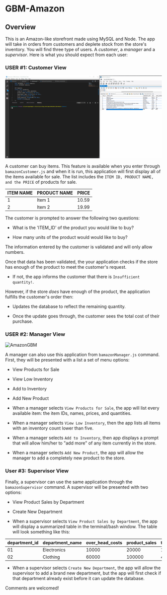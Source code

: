 # GBM-Amazon

## Overview

This is an Amazon-like storefront made using MySQL and Node. The app will take in orders from customers and deplete stock from the store's inventory.
You will find three type of users. A _customer_, a _manager_ and a _supervisor_. Here is what you should expect from each user: 

### USER #1: Customer View

![AmazonGBM](img/gbmahili_bamazon.gif)

A customer can buy items. This feature is available when you enter through ```bamazonCustomer.js``` and when it is run, this application will first display all of the items available for sale. The list includes the ```ITEM ID, PRODUCT NAME, and the PRICE``` of products for sale.

| ITEM NAME     | PRODUCT NAME    | PRICE  | 
| ------------- | --------------- | -------|
| 1             | Item 1          | 10.59  |
| 2             | Item 2          | 19.99  |

The customer is prompted to answer the following two questions:

   * What is the 'ITEM_ID' of the product you would like to buy?

   * How many units of the product would would like to buy?

The information entered by the customer is validated and will only allow numbers.

Once that data has been validated, the your application checks if the store has enough of the product to meet the customer's request.

   * If not, the app informs the customer that there is `Insufficient quantity!`.

However, if the store _does_ have enough of the product, the application fulfills the customer's order then:
   * Updates the database to reflect the remaining quantity.

   * Once the update goes through, the customer sees the total cost of their purchase.

### USER #2: Manager View

![AmazonGBM](img/gbmahili_bamazon_manager.gif)

A manager can also use this application from ```bamazonManager.js``` command. First, they will be presented with a list a set of menu options:
   * View Products for Sale

   * View Low Inventory  

   * Add to Inventory 

   * Add New Product

 * When a manager selects `View Products for Sale`, the app will list every available item: the item IDs, names, prices, and quantities.

 * When a manager selects `View Low Inventory`, then the app lists all items with an inventory count lower than five.

 * When a manager selects `Add to Inventory`, then app displays a prompt that will allow him/her to "add more" of any item currently in the store.

 * When a manager selects `Add New Product`, the app will allow the manager to add a completely new product to the store.

### User #3: Supervisor View

Finally, a supervisor can use the same application through the ```bamazonSupervisor``` command.
A supervisor will be presented with two options:

   * View Product Sales by Department

   * Create New Department

 * When a supervisor selects `View Product Sales by Department`, the app will display a summarized table in the terminal/bash window.
   The table will look something like this:

| department_id | department_name | over_head_costs | product_sales | total_profit |
| ------------- | --------------- | --------------- | ------------- | ------------ |
| 01            | Electronics     | 10000           | 20000         | 10000        |
| 02            | Clothing        | 60000           | 100000        | 40000        |

 * When a supervisor selects `Create New Department`, the app will allow the supervisor to add a brand new department, but the app will first check if that department already exist before it can update the database.

Comments are welcomed!